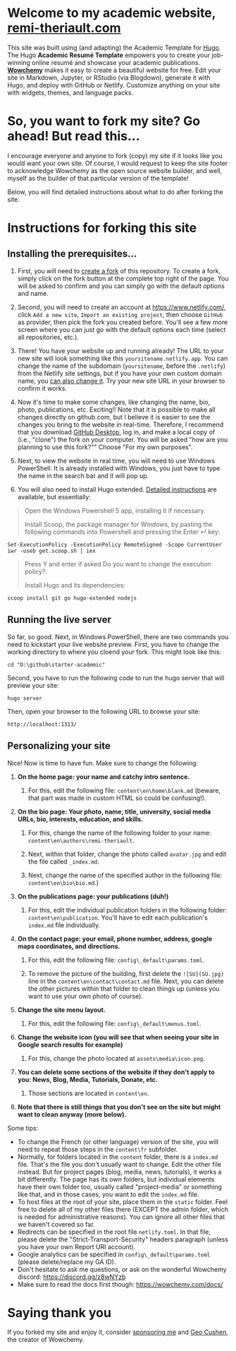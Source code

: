 
# Welcome to my academic website, [remi-theriault.com](https://remi-theriault.com)

This site was built using (and adapting) the Academic Template for [Hugo](https://github.com/gohugoio/hugo). The Hugo **Academic Resumé Template** empowers you to create your job-winning online resumé and showcase your academic publications. [**Wowchemy**](https://wowchemy.com) makes it easy to create a beautiful website for free. Edit your site in Markdown, Jupyter, or RStudio (via Blogdown), generate it with Hugo, and deploy with GitHub or Netlify. Customize anything on your site with widgets, themes, and language packs.

# So, you want to fork my site? Go ahead! But read this...

I encourage everyone and anyone to fork (copy) my site if it looks like you would want your own site. Of course, I would request to keep the site footer to acknowledge Wowchemy as the open source website builder, and well, myself as the builder of that particular version of the template!

Below, you will find detailed instructions about what to do after forking the site.

# Instructions for forking this site

## Installing the prerequisites...

1. First, you will need to [create a fork](https://docs.github.com/en/get-started/quickstart/fork-a-repo) of this repository. To create a fork, simply click on the fork button at the complete top right of the page. You will be asked to confirm and you can simply go with the default options and name.

1. Second, you will need to create an account at https://www.netlify.com/, click `Add a new site`, `Import an existing project`, then choose `GitHub` as provider, then pick the fork you created before. You'll see a few more screen where you can just go with the default options each time (select all repositories, etc.).

1. There! You have your website up and running already! The URL to your new site will look something like this `yoursitename.netlify.app`. You can change the name of the subdomain (`yoursitename`, before the `.netlify`) from the Netlify site settings, but if you have your own custom domain name, you [can also change it](https://www.netlify.com/blog/2021/12/20/how-to-add-custom-domains-to-netlify-sites/). Try your new site URL in your browser to confirm it works.

1. Now it's time to make some changes, like changing the name, bio, photo, publications, etc. Exciting!! Note that it is possible to make all changes directly on github.com, but I believe it is easier to see the changes you bring to the website in real-time. Therefore, I recommend that you download [GitHub Desktop](https://desktop.github.com/), log in, and make a local copy of (i.e., "clone") the fork on your computer. You will be asked "how are you planning to use this fork?"" Choose "For my own purposes".

1. Next, to view the website in real time, you will need to use Windows PowerShell. It is already installed with Windows, you just have to type the name in the search bar and it will pop up.

1. You will also need to install Hugo extended. [Detailed instructions](https://wowchemy.com/docs/getting-started/install-hugo-extended/#cms) are available, but essentially:

> Open the Windows Powershell 5 app, installing it if necessary.
>
> Install Scoop, the package manager for Windows, by pasting the following commands into Powershell and pressing the Enter ↵ key:

```
Set-ExecutionPolicy -ExecutionPolicy RemoteSigned -Scope CurrentUser
iwr -useb get.scoop.sh | iex
```

> Press Y and enter if asked Do you want to change the execution policy?.
>
> Install Hugo and its dependencies:

```
scoop install git go hugo-extended nodejs
```

## Running the live server

So far, so good. Next, in Windows PowerShell, there are two commands you need to kickstart your live website preview. First, you have to change the working directory to where you cloend your fork. This might look like this:

```
cd "D:\github\starter-academic"
```

Second, you have to run the following code to run the hugo server that will preview your site:

```
hugo server
```

Then, open your browser to the following URL to browse your site:

```
http://localhost:1313/
```

## Personalizing your site

Nice! Now is time to have fun. Make sure to change the following:

1. **On the home page: your name and catchy intro sentence.**
    
    1. For this, edit the following file: `content\en\home\blank.md` (beware, that part was made in custom HTML so could be confusing!).

1. **On the bio page: Your photo, name, title, university, social media URLs, bio, interests, education, and skills.**

    1. For this, change the name of the following folder to your name: `content\en\authors\remi-theriault`.

    1. Next, within that folder, change the photo called `avatar.jpg` and edit the file called `_index.md`.

    1. Next, change the name of the specified author in the following file: `content\en\bio\bio.md`.)

1. **On the publications page: your publications (duh!)**

    1. For this, edit the individual publication folders in the following folder: `content\en\publication`. You'll have to edit each publication's `index.md` file individually.

1. **On the contact page: your email, phone number, address, google maps coordinates, and directions.**

    1. For this, edit the following file: `config\_default\params.toml`.
    
    1. To remove the picture of the building, first delete the `![SU](SU.jpg)` line in the `content\en\contact\contact.md` file. Next, you can delete the other pictures within that folder to clean things up (unless you want to use your own photo of course).

1. **Change the site menu layout.**

    1. For this, edit the following file: `config\_default\menus.toml`.

1. **Change the website icon (you will see that when seeing your site in Google search results for example)**

    1. For this, change the photo located at `assets\media\icon.png`.

1. **You can delete some sections of the website if they don't apply to you: News, Blog, Media, Tutorials, Donate, etc.**

    1. Those sections are located in `content\en`.

1. **Note that there is still things that you don't see on the site but might want to clean anyway (more below).**

Some tips:

- To change the French (or other language) version of the site, you will need to repeat those steps in the `content\fr` subfolder.
- Normally, for folders located in the `content` folder, there is a `index.md` file. That's the file you don't usually want to change. Edit the other file instead. But for project pages (blog, media, news, tutorials), it works a bit differently. The page has its own folders, but individual elements have their own folder too, usually called "project-media" or something like that, and in those cases, you want to edit the `index.md` file.
- To host files at the root of your site, place them in the `static` folder. Feel free to delete all of my other files there (EXCEPT the admin folder, which is needed for administrative reasons). You can ignore all other files that we haven't covered so far.
- Redirects can be specified in the root file `netlify.toml`. In that file, please delete the "Strict-Transport-Security" headers paragraph (unless you have your own Report URI account).
- Google analytics can be specified in `config\_default\params.toml` (please delete/replace my GA ID).
- Don't hesitate to ask me questions, or ask on the wonderful Wowchemy discord: https://discord.gg/z8wNYzb
- Make sure to read the docs first though: https://wowchemy.com/docs/

# Saying thank you

If you forked my site and enjoy it, consider [sponsoring me](https://github.com/sponsors/rempsyc) and [Geo Cushen](https://github.com/sponsors/gcushen), the creator of Wowchemy.

